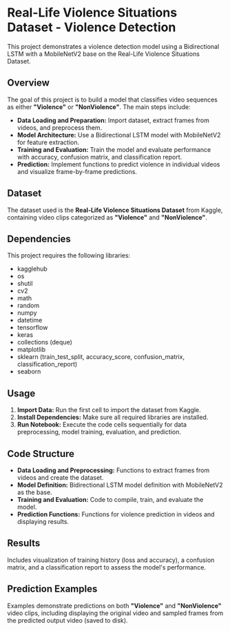 # Real-Life Violence Situations Dataset - Violence Detection

This project demonstrates a violence detection model using a Bidirectional LSTM with a MobileNetV2 base on the Real-Life Violence Situations Dataset.

## Overview

The goal of this project is to build a model that classifies video sequences as either **"Violence"** or **"NonViolence"**. The main steps include:

- **Data Loading and Preparation:** Import dataset, extract frames from videos, and preprocess them.
- **Model Architecture:** Use a Bidirectional LSTM model with MobileNetV2 for feature extraction.
- **Training and Evaluation:** Train the model and evaluate performance with accuracy, confusion matrix, and classification report.
- **Prediction:** Implement functions to predict violence in individual videos and visualize frame-by-frame predictions.

## Dataset

The dataset used is the **Real-Life Violence Situations Dataset** from Kaggle, containing video clips categorized as **"Violence"** and **"NonViolence"**.

## Dependencies

This project requires the following libraries:

- kagglehub
- os
- shutil
- cv2
- math
- random
- numpy
- datetime
- tensorflow
- keras
- collections (deque)
- matplotlib
- sklearn (train_test_split, accuracy_score, confusion_matrix, classification_report)
- seaborn

## Usage

1. **Import Data:** Run the first cell to import the dataset from Kaggle.
2. **Install Dependencies:** Make sure all required libraries are installed.
3. **Run Notebook:** Execute the code cells sequentially for data preprocessing, model training, evaluation, and prediction.

## Code Structure

- **Data Loading and Preprocessing:** Functions to extract frames from videos and create the dataset.
- **Model Definition:** Bidirectional LSTM model definition with MobileNetV2 as the base.
- **Training and Evaluation:** Code to compile, train, and evaluate the model.
- **Prediction Functions:** Functions for violence prediction in videos and displaying results.

## Results

Includes visualization of training history (loss and accuracy), a confusion matrix, and a classification report to assess the model's performance.

## Prediction Examples

Examples demonstrate predictions on both **"Violence"** and **"NonViolence"** video clips, including displaying the original video and sampled frames from the predicted output video (saved to disk).
